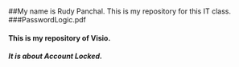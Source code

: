 #
##My name is Rudy Panchal. This is my repository for this IT class. 
###PasswordLogic.pdf
#### This is my repository of Visio.
##### It is about Account Locked.

